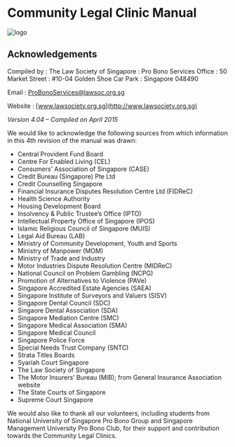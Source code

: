 # Community Legal Clinic Manual

![logo](../assets/logo.png)  

## Acknowledgements

Compiled by
: The Law Society of Singapore
: Pro Bono Services Office
: 50 Market Street
: \#10-04 Golden Shoe Car Park
: Singapore 048490

Email
: <ProBonoServices@lawsoc.org.sg>

Website
: [www.lawsociety.org.sg](http://www.lawsociety.org.sg)

*Version 4.04 – Compiled on April 2015*

We would like to acknowledge the following sources from which
information in this 4th revision of the manual was drawn:

-   Central Provident Fund Board
-   Centre For Enabled Living (CEL)
-   Consumers’ Association of Singapore (CASE)
-   Credit Bureau (Singapore) Pte Ltd
-   Credit Counselling Singapore
-   Financial Insurance Disputes Resolution Centre Ltd (FIDReC)
-   Health Science Authority
-   Housing Development Board
-   Insolvency & Public Trustee’s Office (IPTO)
-   Intellectual Property Office of Singapore (IPOS)
-   Islamic Religious Council of Singapore (MUIS)
-   Legal Aid Bureau (LAB)
-   Ministry of Community Development, Youth and Sports
-   Ministry of Manpower (MOM)
-   Ministry of Trade and Industry
-   Motor Industries Dispute Resolution Centre (MIDReC)
-   National Council on Problem Gambling (NCPG)
-   Promotion of Alternatives to Violence (PAVe)
-   Singapore Accredited Estate Agencies (SAEA)
-   Singapore Institute of Surveyors and Valuers (SISV)
-   Singapore Dental Council (SDC)
-   Singaore Dental Association (SDA)
-   Singapore Mediation Centre (SMC)
-   Singapore Medical Association (SMA)
-   Singapore Medical Council
-   Singapore Police Force
-   Special Needs Trust Company (SNTC)
-   Strata Titles Boards
-   Syariah Court Singapore
-   The Law Society of Singapore
-   The Motor Insurers’ Bureau (MIB); from General Insurance Association
    website
-   The State Courts of Singapore
-   Supreme Court Singapore

We would also like to thank all our volunteers, including students from
National University of Singapore Pro Bono Group and Singapore Management
University Pro Bono Club, for their support and contribution towards the
Community Legal Clinics.
